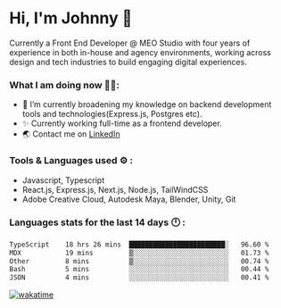 # Hi, I'm Johnny 👋

Currently a Front End Developer @ MEO Studio with four years of experience in both in-house and agency environments, working across design and tech industries to build engaging digital experiences.

### What I am doing now 🧑‍💻:

- 🔭 I’m currently broadening my knowledge on backend development tools and technologies(Express.js, Postgres etc).
- ✨ Currently working full-time as a frontend developer.
- 🌏 Contact me on [LinkedIn](https://www.linkedin.com/in/johchai/)

### Tools & Languages used ⚙️ :

- Javascript, Typescript
- React.js, Express.js, Next.js, Node.js, TailWindCSS
- Adobe Creative Cloud, Autodesk Maya, Blender, Unity, Git

### Languages stats for the last 14 days 🕛 :

<!--START_SECTION:waka-->

```txt
TypeScript    18 hrs 26 mins  ████████████████████████░   96.60 %
MDX           19 mins         ▒░░░░░░░░░░░░░░░░░░░░░░░░   01.73 %
Other         8 mins          ▒░░░░░░░░░░░░░░░░░░░░░░░░   00.74 %
Bash          5 mins          ░░░░░░░░░░░░░░░░░░░░░░░░░   00.44 %
JSON          4 mins          ░░░░░░░░░░░░░░░░░░░░░░░░░   00.41 %
```

<!--END_SECTION:waka-->

[![wakatime](https://wakatime.com/badge/user/0cd14e89-b357-451d-b5c1-4a79286fb5a6.svg)](https://wakatime.com/@0cd14e89-b357-451d-b5c1-4a79286fb5a6)
